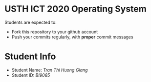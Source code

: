 USTH ICT 2020 Operating System
=====================================

Students are expected to:
* Fork this repository to your github account
* Push your commits regularly, with **proper** commit messages


Student Info
=========================

* Student Name: *Tran Thi Huong Giang*
* Student ID: *BI9085*

